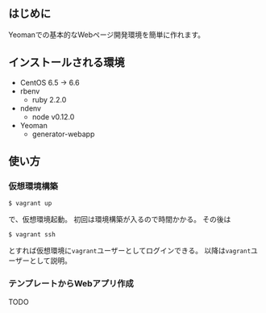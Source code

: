## はじめに

Yeomanでの基本的なWebページ開発環境を簡単に作れます。

## インストールされる環境

* CentOS 6.5 -> 6.6
* rbenv
  * ruby 2.2.0
* ndenv
  * node v0.12.0
* Yeoman
  * generator-webapp

## 使い方

### 仮想環境構築

```shell
$ vagrant up
```

で、仮想環境起動。
初回は環境構築が入るので時間かかる。
その後は

```shell
$ vagrant ssh
```

とすれば仮想環境に`vagrant`ユーザーとしてログインできる。
以降は`vagrant`ユーザーとして説明。

### テンプレートからWebアプリ作成

TODO